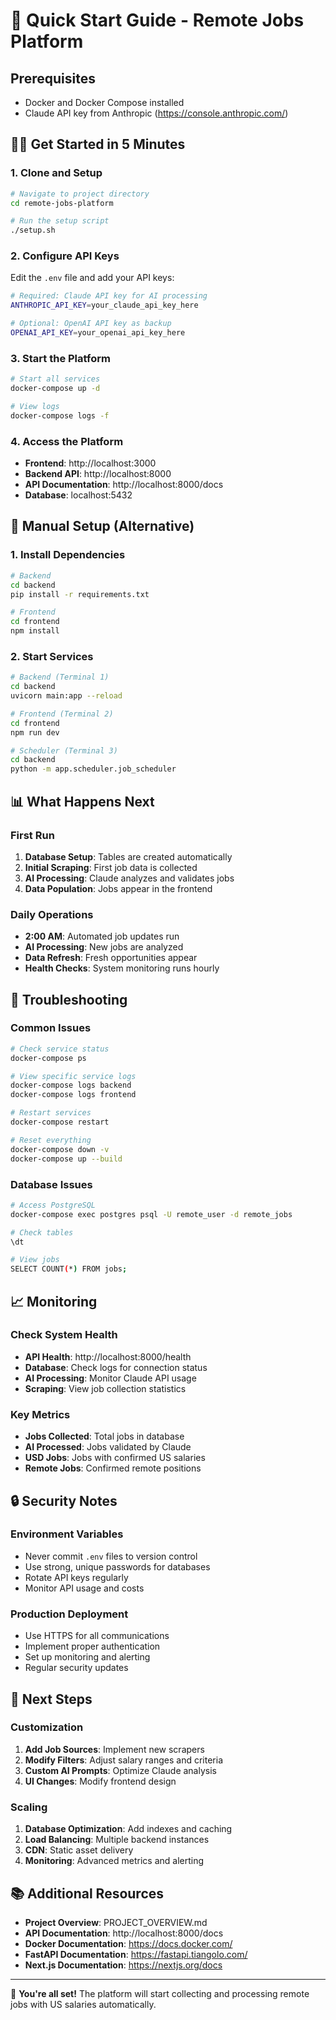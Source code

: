 # 🚀 Quick Start Guide - Remote Jobs Platform

## Prerequisites
- Docker and Docker Compose installed
- Claude API key from Anthropic (https://console.anthropic.com/)

## 🏃‍♂️ Get Started in 5 Minutes

### 1. Clone and Setup
```bash
# Navigate to project directory
cd remote-jobs-platform

# Run the setup script
./setup.sh
```

### 2. Configure API Keys
Edit the `.env` file and add your API keys:
```bash
# Required: Claude API key for AI processing
ANTHROPIC_API_KEY=your_claude_api_key_here

# Optional: OpenAI API key as backup
OPENAI_API_KEY=your_openai_api_key_here
```

### 3. Start the Platform
```bash
# Start all services
docker-compose up -d

# View logs
docker-compose logs -f
```

### 4. Access the Platform
- **Frontend**: http://localhost:3000
- **Backend API**: http://localhost:8000
- **API Documentation**: http://localhost:8000/docs
- **Database**: localhost:5432

## 🔧 Manual Setup (Alternative)

### 1. Install Dependencies
```bash
# Backend
cd backend
pip install -r requirements.txt

# Frontend
cd frontend
npm install
```

### 2. Start Services
```bash
# Backend (Terminal 1)
cd backend
uvicorn main:app --reload

# Frontend (Terminal 2)
cd frontend
npm run dev

# Scheduler (Terminal 3)
cd backend
python -m app.scheduler.job_scheduler
```

## 📊 What Happens Next

### First Run
1. **Database Setup**: Tables are created automatically
2. **Initial Scraping**: First job data is collected
3. **AI Processing**: Claude analyzes and validates jobs
4. **Data Population**: Jobs appear in the frontend

### Daily Operations
- **2:00 AM**: Automated job updates run
- **AI Processing**: New jobs are analyzed
- **Data Refresh**: Fresh opportunities appear
- **Health Checks**: System monitoring runs hourly

## 🐛 Troubleshooting

### Common Issues
```bash
# Check service status
docker-compose ps

# View specific service logs
docker-compose logs backend
docker-compose logs frontend

# Restart services
docker-compose restart

# Reset everything
docker-compose down -v
docker-compose up --build
```

### Database Issues
```bash
# Access PostgreSQL
docker-compose exec postgres psql -U remote_user -d remote_jobs

# Check tables
\dt

# View jobs
SELECT COUNT(*) FROM jobs;
```

## 📈 Monitoring

### Check System Health
- **API Health**: http://localhost:8000/health
- **Database**: Check logs for connection status
- **AI Processing**: Monitor Claude API usage
- **Scraping**: View job collection statistics

### Key Metrics
- **Jobs Collected**: Total jobs in database
- **AI Processed**: Jobs validated by Claude
- **USD Jobs**: Jobs with confirmed US salaries
- **Remote Jobs**: Confirmed remote positions

## 🔒 Security Notes

### Environment Variables
- Never commit `.env` files to version control
- Use strong, unique passwords for databases
- Rotate API keys regularly
- Monitor API usage and costs

### Production Deployment
- Use HTTPS for all communications
- Implement proper authentication
- Set up monitoring and alerting
- Regular security updates

## 🎯 Next Steps

### Customization
1. **Add Job Sources**: Implement new scrapers
2. **Modify Filters**: Adjust salary ranges and criteria
3. **Custom AI Prompts**: Optimize Claude analysis
4. **UI Changes**: Modify frontend design

### Scaling
1. **Database Optimization**: Add indexes and caching
2. **Load Balancing**: Multiple backend instances
3. **CDN**: Static asset delivery
4. **Monitoring**: Advanced metrics and alerting

## 📚 Additional Resources

- **Project Overview**: PROJECT_OVERVIEW.md
- **API Documentation**: http://localhost:8000/docs
- **Docker Documentation**: https://docs.docker.com/
- **FastAPI Documentation**: https://fastapi.tiangolo.com/
- **Next.js Documentation**: https://nextjs.org/docs

---

🎉 **You're all set!** The platform will start collecting and processing remote jobs with US salaries automatically.
